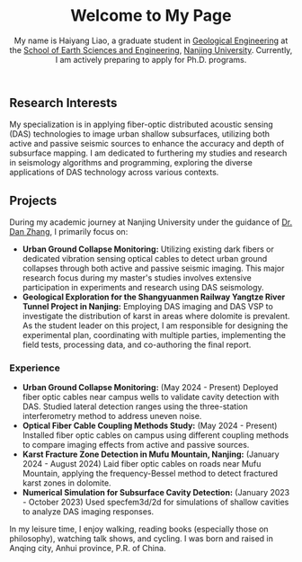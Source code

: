 <!DOCTYPE html>
<html lang="en">
<head>
    <meta charset="UTF-8">
    <meta name="viewport" content="width=device-width, initial-scale=1.0">
    <title>Welcome - Haiyang Liao</title>
</head>
<body>
    <header>
        <h1>Welcome to My Page</h1>
        <p>My name is Haiyang Liao, a graduate student in <a href="https://es.nju.edu.cn/acei/main.htm">Geological Engineering</a> at the <a href="https://es.nju.edu.cn/mainm.htm">School of Earth Sciences and Engineering</a>, <a href="https://www.nju.edu.cn/">Nanjing University</a>. Currently, I am actively preparing to apply for Ph.D. programs.</p>
    </header>
    <section id="research">
        <h2>Research Interests</h2>
        <p>My specialization is in applying fiber-optic distributed acoustic sensing (DAS) technologies to image urban shallow subsurfaces, utilizing both active and passive seismic sources to enhance the accuracy and depth of subsurface mapping. I am dedicated to furthering my studies and research in seismology algorithms and programming, exploring the diverse applications of DAS technology across various contexts.</p>
    </section>
    <section id="projects">
        <h2>Projects</h2>
        <div>
            <p>During my academic journey at Nanjing University under the guidance of <a href="https://es.nju.edu.cn/geosensing/">Dr. Dan Zhang</a>, I primarily focus on:</p>
            <ul>
                <li>
                    <strong>Urban Ground Collapse Monitoring:</strong> Utilizing existing dark fibers or dedicated vibration sensing optical cables to detect urban ground collapses through both active and passive seismic imaging. This major research focus during my master's studies involves extensive participation in experiments and research using DAS seismology.
                </li>
                <li>
                    <strong>Geological Exploration for the Shangyuanmen Railway Yangtze River Tunnel Project in Nanjing:</strong> Employing DAS imaging and DAS VSP to investigate the distribution of karst in areas where dolomite is prevalent. As the student leader on this project, I am responsible for designing the experimental plan, coordinating with multiple parties, implementing the field tests, processing data, and co-authoring the final report.
                </li>
            </ul>
        </div>
    </section>
    <section id="experience">
        <h3>Experience</h3>
        <ul>
            <li>
                <strong>Urban Ground Collapse Monitoring:</strong> (May 2024 - Present) Deployed fiber optic cables near campus wells to validate cavity detection with DAS. Studied lateral detection ranges using the three-station interferometry method to address uneven noise.
            </li>
            <li>
                <strong>Optical Fiber Cable Coupling Methods Study:</strong> (May 2024 - Present) Installed fiber optic cables on campus using different coupling methods to compare imaging effects from active and passive sources.
            </li>
            <li>
                <strong>Karst Fracture Zone Detection in Mufu Mountain, Nanjing:</strong> (January 2024 - August 2024) Laid fiber optic cables on roads near Mufu Mountain, applying the frequency-Bessel method to detect fractured karst zones in dolomite.
            </li>
            <li>
                <strong>Numerical Simulation for Subsurface Cavity Detection:</strong> (January 2023 - October 2023) Used specfem3d/2d for simulations of shallow cavities to analyze DAS imaging responses.
            </li>
        </ul>
    </section>
    <footer>
        <p>In my leisure time, I enjoy walking, reading books (especially those on philosophy), watching talk shows, and cycling. I was born and raised in Anqing city, Anhui province, P.R. of China.</p>
    </footer>
</body>
</html>
